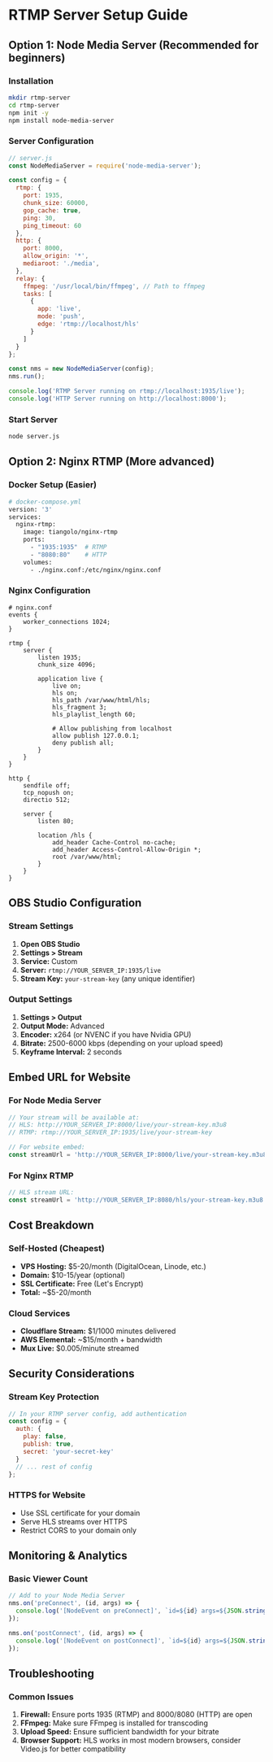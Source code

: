 # RTMP Server Setup Guide

## Option 1: Node Media Server (Recommended for beginners)

### Installation
```bash
mkdir rtmp-server
cd rtmp-server
npm init -y
npm install node-media-server
```

### Server Configuration
```javascript
// server.js
const NodeMediaServer = require('node-media-server');

const config = {
  rtmp: {
    port: 1935,
    chunk_size: 60000,
    gop_cache: true,
    ping: 30,
    ping_timeout: 60
  },
  http: {
    port: 8000,
    allow_origin: '*',
    mediaroot: './media',
  },
  relay: {
    ffmpeg: '/usr/local/bin/ffmpeg', // Path to ffmpeg
    tasks: [
      {
        app: 'live',
        mode: 'push',
        edge: 'rtmp://localhost/hls'
      }
    ]
  }
};

const nms = new NodeMediaServer(config);
nms.run();

console.log('RTMP Server running on rtmp://localhost:1935/live');
console.log('HTTP Server running on http://localhost:8000');
```

### Start Server
```bash
node server.js
```

## Option 2: Nginx RTMP (More advanced)

### Docker Setup (Easier)
```dockerfile
# docker-compose.yml
version: '3'
services:
  nginx-rtmp:
    image: tiangolo/nginx-rtmp
    ports:
      - "1935:1935"  # RTMP
      - "8080:80"    # HTTP
    volumes:
      - ./nginx.conf:/etc/nginx/nginx.conf
```

### Nginx Configuration
```nginx
# nginx.conf
events {
    worker_connections 1024;
}

rtmp {
    server {
        listen 1935;
        chunk_size 4096;
        
        application live {
            live on;
            hls on;
            hls_path /var/www/html/hls;
            hls_fragment 3;
            hls_playlist_length 60;
            
            # Allow publishing from localhost
            allow publish 127.0.0.1;
            deny publish all;
        }
    }
}

http {
    sendfile off;
    tcp_nopush on;
    directio 512;
    
    server {
        listen 80;
        
        location /hls {
            add_header Cache-Control no-cache;
            add_header Access-Control-Allow-Origin *;
            root /var/www/html;
        }
    }
}
```

## OBS Studio Configuration

### Stream Settings
1. **Open OBS Studio**
2. **Settings > Stream**
3. **Service:** Custom
4. **Server:** `rtmp://YOUR_SERVER_IP:1935/live`
5. **Stream Key:** `your-stream-key` (any unique identifier)

### Output Settings
1. **Settings > Output**
2. **Output Mode:** Advanced
3. **Encoder:** x264 (or NVENC if you have Nvidia GPU)
4. **Bitrate:** 2500-6000 kbps (depending on your upload speed)
5. **Keyframe Interval:** 2 seconds

## Embed URL for Website

### For Node Media Server
```javascript
// Your stream will be available at:
// HLS: http://YOUR_SERVER_IP:8000/live/your-stream-key.m3u8
// RTMP: rtmp://YOUR_SERVER_IP:1935/live/your-stream-key

// For website embed:
const streamUrl = 'http://YOUR_SERVER_IP:8000/live/your-stream-key.m3u8';
```

### For Nginx RTMP
```javascript
// HLS stream URL:
const streamUrl = 'http://YOUR_SERVER_IP:8080/hls/your-stream-key.m3u8';
```

## Cost Breakdown

### Self-Hosted (Cheapest)
- **VPS Hosting:** $5-20/month (DigitalOcean, Linode, etc.)
- **Domain:** $10-15/year (optional)
- **SSL Certificate:** Free (Let's Encrypt)
- **Total:** ~$5-20/month

### Cloud Services
- **Cloudflare Stream:** $1/1000 minutes delivered
- **AWS Elemental:** ~$15/month + bandwidth
- **Mux Live:** $0.005/minute streamed

## Security Considerations

### Stream Key Protection
```javascript
// In your RTMP server config, add authentication
const config = {
  auth: {
    play: false,
    publish: true,
    secret: 'your-secret-key'
  }
  // ... rest of config
};
```

### HTTPS for Website
- Use SSL certificate for your domain
- Serve HLS streams over HTTPS
- Restrict CORS to your domain only

## Monitoring & Analytics

### Basic Viewer Count
```javascript
// Add to your Node Media Server
nms.on('preConnect', (id, args) => {
  console.log('[NodeEvent on preConnect]', `id=${id} args=${JSON.stringify(args)}`);
});

nms.on('postConnect', (id, args) => {
  console.log('[NodeEvent on postConnect]', `id=${id} args=${JSON.stringify(args)}`);
});
```

## Troubleshooting

### Common Issues
1. **Firewall:** Ensure ports 1935 (RTMP) and 8000/8080 (HTTP) are open
2. **FFmpeg:** Make sure FFmpeg is installed for transcoding
3. **Upload Speed:** Ensure sufficient bandwidth for your bitrate
4. **Browser Support:** HLS works in most modern browsers, consider Video.js for better compatibility 